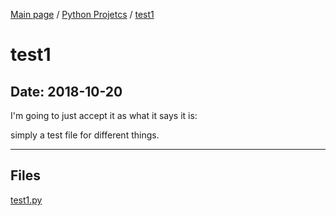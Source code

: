 [Main page](/) / [Python Projetcs](/python) / [test1](/python/2018-10-20_test1)

# test1

## Date: 2018-10-20

I'm going to just accept it as what it says it is:

simply a test file for different things.

-----

## Files

[test1.py](test1.py)